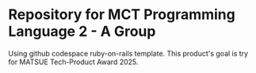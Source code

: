 # Repository for MCT Programming Language 2 - A Group

Using github codespace ruby-on-rails template.
This product's goal is try for MATSUE Tech-Product Award 2025.
